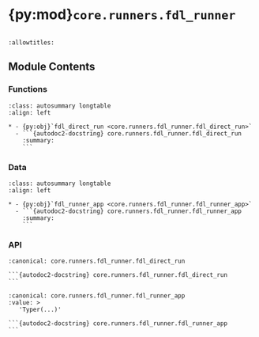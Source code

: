 # {py:mod}`core.runners.fdl_runner`

```{py:module} core.runners.fdl_runner
```

```{autodoc2-docstring} core.runners.fdl_runner
:allowtitles:
```

## Module Contents

### Functions

````{list-table}
:class: autosummary longtable
:align: left

* - {py:obj}`fdl_direct_run <core.runners.fdl_runner.fdl_direct_run>`
  - ```{autodoc2-docstring} core.runners.fdl_runner.fdl_direct_run
    :summary:
    ```
````

### Data

````{list-table}
:class: autosummary longtable
:align: left

* - {py:obj}`fdl_runner_app <core.runners.fdl_runner.fdl_runner_app>`
  - ```{autodoc2-docstring} core.runners.fdl_runner.fdl_runner_app
    :summary:
    ```
````

### API

````{py:function} fdl_direct_run(fdl_ctx: typer.Context, fdl_dryrun: bool = typer.Option(False, '--dryrun', help='Print resolved arguments without running.'), fdl_run_name: str = typer.Option('run', '--name', '-n', help='Name of the run.'), fdl_package_cfg: str = typer.Option(None, '--package-cfg', '-p', help='Serialized Package config.'), fdl_config: str = typer.Argument(..., help='Serialized fdl config.'))
:canonical: core.runners.fdl_runner.fdl_direct_run

```{autodoc2-docstring} core.runners.fdl_runner.fdl_direct_run
```
````

````{py:data} fdl_runner_app
:canonical: core.runners.fdl_runner.fdl_runner_app
:value: >
   'Typer(...)'

```{autodoc2-docstring} core.runners.fdl_runner.fdl_runner_app
```

````
